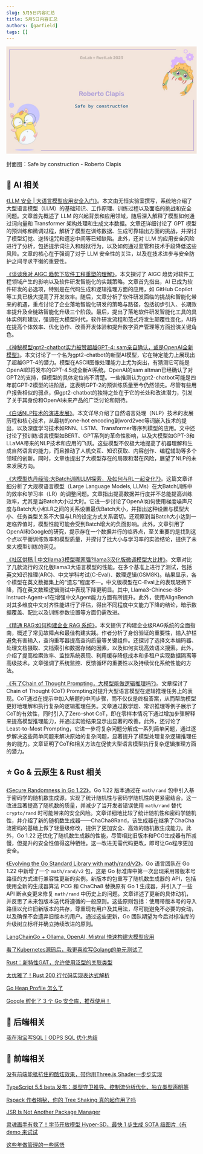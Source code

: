 ```yaml
---
slug: 5月5日内容汇总
title: 5月5日内容汇总
authors: [garfield]
tags: []
---
```


![alt text](maxresdefault.jpg)

封面图：Safe by construction - Roberto Clapis

## 🌟 AI 相关

[《LLM 安全 | 大语言模型应用安全入门》](https://juejin.cn/post/7361253974051602441)。本文由无恒实验室撰写，系统地介绍了大型语言模型（LLM）的基础知识、工作原理、训练过程以及面临的挑战和安全问题。文章首先概述了 LLM 的兴起背景和应用领域，随后深入解释了模型如何通过词向量和 Transformer 架构处理和生成文本数据。文章还详细讨论了 GPT 模型的预训练和微调过程，解析了模型在训练数据、生成可靠输出方面的挑战，并探讨了模型幻觉、逆转诅咒和遗忘中间等已知缺陷。此外，还对 LLM 的应用安全风险进行了分析，包括提示词注入和越狱行为，以及如何通过监管和技术手段降低这些风险。文章的核心在于强调了对于 LLM 安全性的关注，以及在技术进步与安全防护之间寻求平衡的重要性。

[《谈谈我对 AIGC 趋势下软件工程重塑的理解》](https://mp.weixin.qq.com/s/UFMxQB9sUC5I0y86nfzKjw)。本文探讨了 AIGC 趋势对软件工程领域产生的影响以及软件研发智能化的实践策略。文章首先指出，AI 已成为软件研发的必选项，特别是在代码生成和逻辑推理方面的应用，如 GitHub Copilot 等工具已极大提高了开发效率。随后，文章分析了软件研发面临的挑战和智能化带来的机遇，重点讨论了企业落地智能化研发的策略与路径，包括初步引入、长期效率提升及全链路智能化升级三个阶段。最后，提出了落地软件研发智能化工具的具体实例和建议，强调在大模型时代，软件研发流程和范式将发生颠覆性变化，AI将在提高个体效率、优化协作、改善开发体验和提升数字资产管理等方面扮演关键角色。

[《神秘模型gpt2-chatbot实力被赞超越GPT-4: sam亲自确认，或是OpenAI全新模型》](https://mp.weixin.qq.com/s/zwigN1hXa6SeXCdLjXwwYQ)。本文讨论了一个名为gpt2-chatbot的新型AI模型，它在特定能力上展现出了超越GPT-4的潜力。模型在ASCII图像处理能力上尤为突出，有猜测它可能是OpenAI即将发布的GPT-4.5或全新AI系统。OpenAI的sam altman已经确认了对GPT2的支持，但模型的具体定位尚不清楚。一些推测认为gpt2-chatbot可能是四年前GPT-2模型的进阶版，这表明GPT-2的预训练质量至今仍然领先。尽管有些用户报告相似的弱点，但gpt2-chatbot的独特之处在于它的长处和改进潜力，引发了关于其身份和OpenAI未来产品的广泛讨论和期待。

[《白话NLP技术的演进发展》](https://mp.weixin.qq.com/s/lmEtzutVawQ1EB4BWsVcag)。本文详尽介绍了自然语言处理（NLP）技术的发展历程和核心技术，从最初的one-hot encoding到word2vec等词嵌入技术的提出，以及深度学习技术如RNN、LSTM、Transformer等序列模型的应用。文中还讨论了预训练语言模型如BERT、GPT系列的革命性影响，以及大模型如GPT-3和LLaMA带来的NLP技术和应用的飞跃。这些模型不仅极大地提高了机器理解和生成自然语言的能力，而且推动了人机交互、知识获取、内容创作、编程辅助等多个领域的创新。同时，文章也提出了大模型存在的局限和潜在风险，展望了NLP的未来发展方向。

[《大模型炼丹经验:大Batch训练LLM探索，及如何与RL一起变化?》](https://mp.weixin.qq.com/s/5IxWr8Mbq_oTx8b1J5avMQ)。这篇文章详细分析了大规模语言模型（Large Language Models, LLMs）在大Batch训练中的效率和学习率（LR）的调整问题。文章指出提高数据并行度并不总能提高训练效率，尤其是当Batch大小过大时。它进一步讨论了OpenAI如何使用梯度噪声尺度与Batch大小和LR之间的关系设置最优Batch大小，并指出这种设置与模型大小、任务类型关系不大但与LR的设定方式关系密切。还观察到当Batch大小达到一定临界值时，模型性能可能会受到Batch增大的负面影响。此外，文章引用了OpenAI和Google的研究，提示存在一个数据并行的临界点，至关重要的是找到这个点以平衡训练效率和模型质量，并探讨了批大小与学习率的实验结论，提供了未来大模型训练的洞见。

[《社区供稿 | 中文llama3模型哪家强?llama3汉化版微调模型大比拼》](https://mp.weixin.qq.com/s/T2pQ3acodCihvAkx0hi3rQ)。文章对比了几款流行的汉化版llama3大语言模型的性能。在多个基准上进行了测试，包括英文知识推理(ARC)、中文学科考试(C-Eval)、数理逻辑(GSM8K)。结果显示，各个模型在英文数据集上的“遗忘”程度不一。中文版模型在C-Eval上的表现轻微下降，而在英文数理逻辑测试中表现下降更明显。其中, Llama3-Chinese-8B-Instruct-Agent-v1在增强中文Agent能力方面有所提升。此外，使用AlignBench对其多维度中文对齐性能进行了评估，得出不同程度中文能力下降的结论，暗示数据覆盖、配比以及训练参数设置等方面仍需改进。

[《精通 RAG:如何构建企业 RAG 系统》](https://mp.weixin.qq.com/s/_j7z7k3w84BVoq3VBGgV8Q)。本文提供了构建企业级RAG系统的全面指南，概述了常见故障点和最佳构建实践。作者分析了身份验证的重要性，输入护栏避免有害输入，查询重写器提高查询质量等关键组件。还探讨了选择文本编码器、处理文档摄取、文档索引和数据存储的因素，以及如何实现高效语义搜索。此外，介绍了提高检索效率、监控系统表现、利用缓存降低成本和多租户实现数据隔离等高级技术。文章强调了系统监控、反馈循环的重要性以及持续优化系统性能的方法。

[《有了Chain of Thought Prompting，大模型能做逻辑推理吗?》](https://mp.weixin.qq.com/s/2RkA2GTl8akv4VwSp3OyeQ)。文章探讨了Chain of Thought (CoT) Prompting对提升大型语言模型在逻辑推理任务上的表现。CoT通过在提示中加入解题的中间步骤，而不仅仅是终极答案，从而帮助模型更好地理解和执行复杂的逻辑推理任务。文章通过数学题、常识推理等例子展示了CoT的有效性，同时引入了Zero-shot CoT，即在零样本情况下通过增加步骤解释来提高模型推理能力，并通过实验结果显示出显著的改善。此外，还讨论了Least-to-Most Prompting，它进一步将复杂问题分解成一系列简单问题，通过逐步解决这些简单问题来解决原始的复杂问题，显著提升了模型处理复杂逻辑推理任务的能力。文章证明了CoT和相关方法在促使大型语言模型执行复杂逻辑推理方面的潜力。

## ⭐️ Go & 云原生 & Rust 相关

[《Secure Randomness in Go 1.22》](https://go.dev/blog/chacha8rand)。Go 1.22 版本通过在 `math/rand` 包中引入基于密码学的随机数生成源，实现了统计随机性与密码学随机性的更紧密结合。这一改进显著提高了随机数的质量，并减少了当开发者错误使用 `math/rand` 替代 `crypto/rand` 时可能带来的安全风险。文章详细地比较了统计随机性和密码学随机性，并介绍了新的随机数生成器——ChaCha8Rand，该生成器在继承了ChaCha流密码的基础上做了轻量级修改，提供了更加安全、高效的随机数生成能力。此外，Go 1.22 还优化了随机数生成器的性能，尽管相比旧版本和PCG生成器有所减慢，但提升的安全性值得这种牺牲。这一改进无需代码更改，即可让Go程序更加安全。

[《Evolving the Go Standard Library with math/rand/v2》](https://go.dev/blog/randv2)。Go 语言团队在 Go 1.22 中新增了一个 `math/rand/v2` 包，这是 Go 标准库中第一次出现采用带版本号路径的方式进行兼容性更新的实例。新版本的包重写了随机数生成器的 API，包括使用全新的生成器算法 PCG 和 ChaCha8 替换原有 Go 1 生成器，并引入了一些 API 断点变更来修复 `math/rand` 中历史上的问题。文章详述了更新的具体动机，并反思了未来包版本迭代将遵循的一般原则。这些原则包括：使用带版本号的导入路径以允许旧新版本的共存，尊重现有用户及其用法，尽可能避免不必要的变动，以及确保不会遗弃旧版本的用户。通过这些更新，Go 团队期望为今后对标准库的升级树立标杆并确立持续改进的原则。

[LangChainGo + Ollama, OpenAI, Mistral 快速构建大模型应用](https://mp.weixin.qq.com/s/_Qi5aPjdxdYLWjKXemCLzQ)

[看了Kubernetes源码后，我更喜欢写Golang的单元测试了](https://juejin.cn/post/7363235196144074803)

[Rust：新特性GAT，允许使用泛型的关联类型](https://juejin.cn/post/7302308334202863653)

[太优雅了！Rust 200 行代码实现表达式解析](https://mp.weixin.qq.com/s/Kpz9pRVgk_-2Chx6GvS_0A)

[Go Heap Profile 怎么了](https://mp.weixin.qq.com/s/TlYXFXid5JVxUNAWsugnwQ)

[Google 孵化了 3 个 Go 安全库，推荐使用！](https://mp.weixin.qq.com/s/IOe036O20y7OW9cSeL-5UQ)

## 📒 后端相关

[我在淘宝写SQL｜ODPS SQL 优化总结](https://mp.weixin.qq.com/s/VKccZmx9Gd6RgsyDEBbBQA)

## 📒 前端相关

[没有前端能抵抗住的酷炫效果，带你用Three.js Shader一步步实现](https://mp.weixin.qq.com/s/msRPuhYlPrjZJonJj5-mpQ)

[TypeScript 5.5 beta 发布：类型守卫推导、控制流分析优化、独立类型声明等](https://mp.weixin.qq.com/s/56a_mZbFRXKtecywlwwb2Q)

[Rspack 作者揭秘，你的 Tree Shaking 真的起作用了吗](https://mp.weixin.qq.com/s/Qu7jiQp9HPkyTy85EGYdMQ)

[JSR Is Not Another Package Manager](https://deno.com/blog/jsr-is-not-another-package-manager)

[灵魂画手有救了！字节开放模型 Hyper-SD，最快 1 步生成 SOTA 级图片（有demo 来试试](https://mp.weixin.qq.com/s/un0VywUZOMMVlnT-nlDlqQ)

[这些年做管理的一些感悟](https://juejin.cn/post/7327107254603759643)
